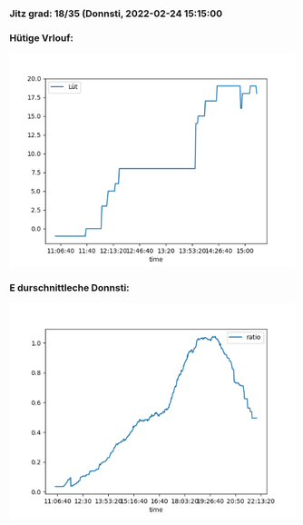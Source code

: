### Jitz grad: 18/35 (Donnsti, 2022-02-24 15:15:00

### Hütige Vrlouf:
![Graph](Today.png)

### E durschnittleche Donnsti:
![Graph](Donnsti.png)